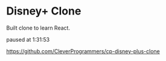 # Disney+ Clone

Built clone to learn React.

paused at 1:31:53

https://github.com/CleverProgrammers/cp-disney-plus-clone
